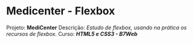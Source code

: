 # Medicenter - Flexbox

Projeto: **MediCenter**
Descrição: _Estudo de flexbox, usando na prática os recursos de flexbox._
Curso: **_HTML5 e CSS3 - B7Web_**
